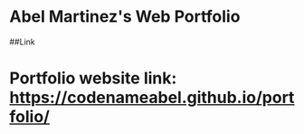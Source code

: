 # Abel Martinez's Web Portfolio

##Link 
# Portfolio website link: https://codenameabel.github.io/portfolio/
